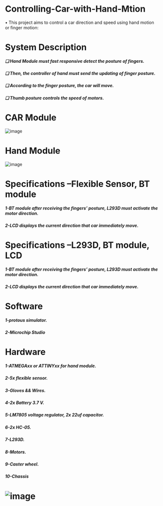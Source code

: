 # Controlling-Car-with-Hand-Mtion
• This project aims to control a car direction and speed using hand motion or finger motion:
# System Description
##### ❑ Hand Module must fast responsive detect the posture of fingers.
##### ❑ Then, the controller of hand must send the updating of finger posture.
##### ❑ According to the finger posture, the car will move.
##### ❑ Thumb posture controls the speed of motors.
# CAR Module
![image](https://github.com/eslamwaled150/Controlling-Car-with-Hand-Mtion/assets/92927283/7e673388-79cd-4c2b-a465-1c7d3b0d845f)
# Hand Module
![image](https://github.com/eslamwaled150/Controlling-Car-with-Hand-Mtion/assets/92927283/af657817-adb5-4b69-9959-e4bdcee19e34)
# Specifications –Flexible Sensor, BT module
##### 1-BT module after receiving the fingers’ posture, L293D must activate the motor direction.
##### 2-LCD displays the current direction that car immediately move.
# Specifications –L293D, BT module, LCD
##### 1-BT module after receiving the fingers’ posture, L293D must activate the motor direction.
##### 2-LCD displays the current direction that car immediately move.
# Software
##### 1-protous simulator.
##### 2-Microchip Studio
# Hardware
##### 1-ATMEGAxx or ATTINYxx for hand module.
##### 2-5x flexible sensor.
##### 3-Gloves && Wires.
##### 4-2x Battery 3.7 V.
##### 5-LM7805 voltage regulator, 2x 22uf capacitor.
##### 6-2x HC-05.
##### 7-L293D.
##### 8-Motors.
##### 9-Caster wheel.
##### 10-Chassis
# ![image](https://github.com/eslamwaled150/Controlling-Car-with-Hand-Mtion/assets/92927283/aaf7de2a-a806-45e7-8e4a-baa1c20b60d7)

